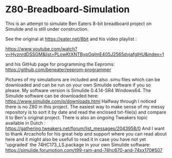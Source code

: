 # Z80-Breadboard-Simulation
This is an attempt to simulate Ben Eaters 8-bit breadboard project on Simulide and is still under construction.

See the original at https://eater.net/8bit and his video playlist :

https://www.youtube.com/watch?v=HyznrdDSSGM&list=PLowKtXNTBypGqImE405J2565dvjafglHU&index=1 

and his GitHub page for programming the Eeproms: https://github.com/beneater/eeprom-programmer

Pictures of my simulations are included and also .simu files which can be downloaded and can be run on your own Simulide software if you so please.
My software version is Simulide 0.4.14-SR4 Windows64. The Simulide software can be downloaded here:
https://www.simulide.com/p/downloads.html
Halfway through I noticed there is no Z80 in this project.
The easiest way to make sense of my messy repository is to sort it by date and read the enclosed txt-file(s) and compare it to Ben's original project.
There is also an ongoing Tweakers topic available in  Dutch : https://gathering.tweakers.net/forum/list_messages/2043958/0 
And I want to thank Arcachofo for his great help and support where you can read about here and it might also be usefull to read it in case you have not yet 'upgraded' the 74HC173_LS.package in your own Simulide software: https://simulide.forumotion.com/t99-ram-and-74hc670-and-74xx170#507


